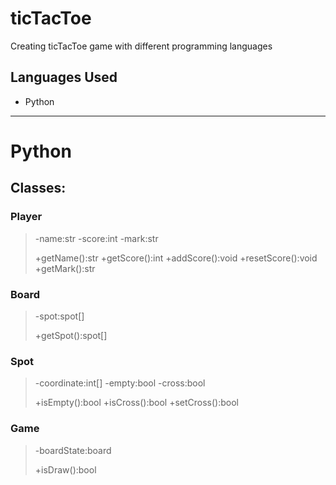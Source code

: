 # ticTacToe
Creating ticTacToe game with different programming languages

## Languages Used 
- Python


---
# **Python**
## Classes: 

### Player
> -name:str
> -score:int
> -mark:str
> 
> +getName():str
> +getScore():int
> +addScore():void
> +resetScore():void
> +getMark():str

### Board
> -spot:spot[]
>
> +getSpot():spot[]

### Spot
> -coordinate:int[]
> -empty:bool
> -cross:bool
>
> +isEmpty():bool
> +isCross():bool
> +setCross():bool

### Game 
> -boardState:board
> 
> +isDraw():bool
